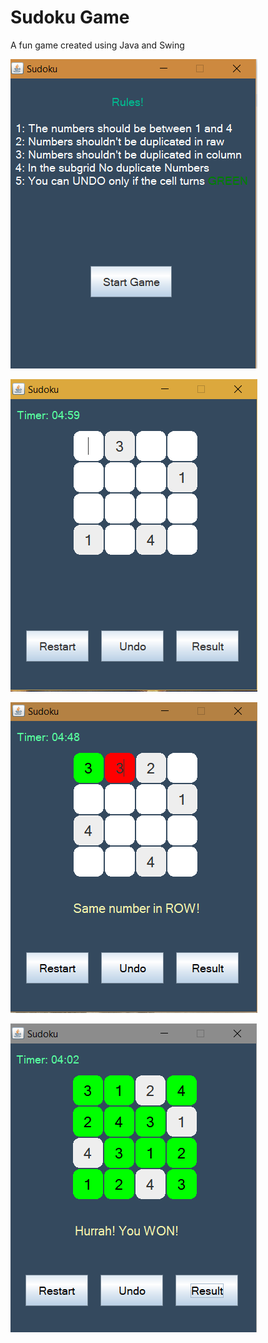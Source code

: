 # Sudoku Game
A fun game created using Java and Swing

![](img/main.PNG)

![](img/first.PNG)

![](img/second.PNG)

![](img/third.PNG)
